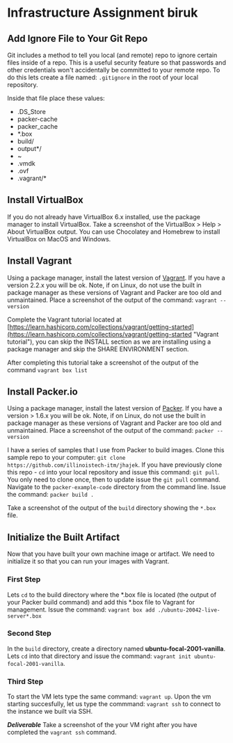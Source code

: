 # Infrastructure Assignment biruk

## Add Ignore File to Your Git Repo

Git includes a method to tell you local (and remote) repo to ignore certain files inside of a repo.  This is a useful security feature so that passwords and other credentials won't accidentally be committed to your remote repo.  To do this lets create a file named: `.gitignore` in the root of your local repository.

Inside that file place these values:

* .DS_Store
* packer-cache
* packer_cache
* \*.box
* build/
* output\*/
* \~
* .vmdk
* .ovf
* .vagrant/\*

## Install VirtualBox

If you do not already have VirtualBox 6.x installed, use the package manager to install VirtualBox.  Take a screenshot of the VirtualBox > Help > About VirtualBox output. You can use Chocolatey and Homebrew to install VirtualBox on MacOS and Windows. 

## Install Vagrant

Using a package manager, install the latest version of [Vagrant](https://vagrantup.com "Vagrant download site").  If you have a version 2.2.x you will be ok.  Note, if on Linux, do not use the built in package manager as these versions of Vagrant and Packer are too old and unmaintained.  Place a screenshot of the output of the command: ```vagrant --version```

Complete the Vagrant tutorial located at [https://learn.hashicorp.com/collections/vagrant/getting-started](https://learn.hashicorp.com/collections/vagrant/getting-started "Vagrant tutorial"), you can skip the INSTALL section as we are installing using a package manager and skip the SHARE ENVIRONMENT section.  

After completing this tutorial take a screenshot of the output of the command ```vagrant box list```

## Install Packer.io

Using a package manager, install the latest version of [Packer](https://packer.io "Packer install site").  If you have a version > 1.6.x you will be ok. Note, if on Linux, do not use the built in package manager as these versions of Vagrant and Packer are too old and unmaintained.  Place a screenshot of the output of the command: ```packer --version```

I have a series of samples that I use from Packer to build images.  Clone this sample repo to your computer: ```git clone https://github.com/illinoistech-itm/jhajek```.  If you have previously clone this repo - `cd` into your local repository and issue this command: `git pull`.  You only need to clone once, then to update issue the `git pull` command.  Navigate to the ```packer-example-code``` directory from the command line.  Issue the command: ```packer build .```

Take a screenshot of the output of the ```build``` directory showing the ```*.box``` file.

## Initialize the Built Artifact

Now that you have built your own machine image or artifact.  We need to initialize it so that you can run your images with Vagrant.

### First Step

Lets `cd` to the build directory where the \*.box file is located (the output of your Packer build command) and add this \*.box file to Vagrant for management.  Issue the command: ```vagrant box add ./ubuntu-20042-live-server*.box```

### Second Step

In the ```build``` directory, create a directory named **ubuntu-focal-2001-vanilla**.  Lets ```cd``` into that directory and issue the command: ```vagrant init ubuntu-focal-2001-vanilla```.

### Third Step

To start the VM lets type the same command: ```vagrant up```.  Upon the vm starting succesfully, let us type the commmand: ```vagrant ssh``` to connect to the instance we built via SSH.

***Deliverable*** Take a screenshot of the your VM right after you have completed the `vagrant ssh` command.
